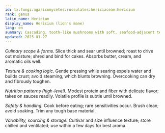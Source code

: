 ```yaml
---
id: tx:fungi:agaricomycetes:russulales:hericiaceae:hericium
rank: genus
latin_name: Hericium
display_name: Hericium (lion's mane)
lang: en
summary: Cascading, tooth-like mushrooms with soft, seafood-adjacent texture; excellent seared, roasted, or shredded as "crab-style" cakes and in creamy sauces and soups.
updated: 2025-01-27
---
```


_Culinary scope & forms._ Slice thick and sear until browned; roast to drive out moisture; shred and bind for cakes. Absorbs butter, cream, and aromatic oils well.

_Texture & cooking logic._ Gentle pressing while searing expels water and builds crust; avoid steaming, which blunts browning. Overcooking can dry and fibrously toughen.

_Nutrition patterns (high-level)._ Modest protein and fiber with delicate flavor; takes on sauces readily. Volatile profile is subtle until browned.

_Safety & handling._ Cook before eating; rare sensitivities occur. Brush clean; avoid soaking. Trim any tough base material.

_Variability, sourcing & storage._ Cultivar and size influence texture; store chilled and ventilated; use within a few days for best aroma.
